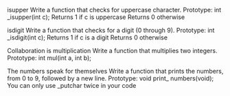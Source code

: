 isupper Write a function that checks for uppercase character.
Prototype: int _isupper(int c); Returns 1 if c is uppercase Returns 0 otherwise

isdigit Write a function that checks for a digit (0 through 9).
Prototype: int _isdigit(int c); Returns 1 if c is a digit Returns 0 otherwise

Collaboration is multiplication Write a function that multiplies two integers.
Prototype: int mul(int a, int b);

The numbers speak for themselves Write a function that prints the numbers, from 0 to 9, followed by a new line.
Prototype: void print_ numbers(void); You can only use _putchar twice in your code


